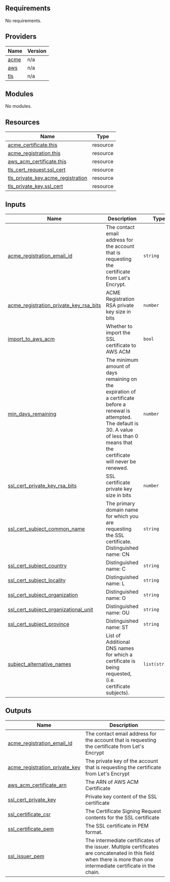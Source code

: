## Requirements

No requirements.

## Providers

| Name | Version |
|------|---------|
| <a name="provider_acme"></a> [acme](#provider\_acme) | n/a |
| <a name="provider_aws"></a> [aws](#provider\_aws) | n/a |
| <a name="provider_tls"></a> [tls](#provider\_tls) | n/a |

## Modules

No modules.

## Resources

| Name | Type |
|------|------|
| [acme_certificate.this](https://registry.terraform.io/providers/vancluever/acme/latest/docs/resources/certificate) | resource |
| [acme_registration.this](https://registry.terraform.io/providers/vancluever/acme/latest/docs/resources/registration) | resource |
| [aws_acm_certificate.this](https://registry.terraform.io/providers/hashicorp/aws/latest/docs/resources/acm_certificate) | resource |
| [tls_cert_request.ssl_cert](https://registry.terraform.io/providers/hashicorp/tls/latest/docs/resources/cert_request) | resource |
| [tls_private_key.acme_registration](https://registry.terraform.io/providers/hashicorp/tls/latest/docs/resources/private_key) | resource |
| [tls_private_key.ssl_cert](https://registry.terraform.io/providers/hashicorp/tls/latest/docs/resources/private_key) | resource |

## Inputs

| Name | Description | Type | Default | Required |
|------|-------------|------|---------|:--------:|
| <a name="input_acme_registration_email_id"></a> [acme\_registration\_email\_id](#input\_acme\_registration\_email\_id) | The contact email address for the account that is requesting the certificate from Let's Encrypt. | `string` | n/a | yes |
| <a name="input_acme_registration_private_key_rsa_bits"></a> [acme\_registration\_private\_key\_rsa\_bits](#input\_acme\_registration\_private\_key\_rsa\_bits) | ACME Registration RSA private key size in bits | `number` | `2048` | no |
| <a name="input_import_to_aws_acm"></a> [import\_to\_aws\_acm](#input\_import\_to\_aws\_acm) | Whether to import the SSL certificate to AWS ACM | `bool` | `true` | no |
| <a name="input_min_days_remaining"></a> [min\_days\_remaining](#input\_min\_days\_remaining) | The minimum amount of days remaining on the expiration of a certificate before a renewal is attempted. The default is 30. A value of less than 0 means that the certificate will never be renewed. | `number` | `30` | no |
| <a name="input_ssl_cert_private_key_rsa_bits"></a> [ssl\_cert\_private\_key\_rsa\_bits](#input\_ssl\_cert\_private\_key\_rsa\_bits) | SSL certificate private key size in bits | `number` | `2048` | no |
| <a name="input_ssl_cert_subject_common_name"></a> [ssl\_cert\_subject\_common\_name](#input\_ssl\_cert\_subject\_common\_name) | The primary domain name for which you are requesting the SSL certificate. Distinguished name: CN | `string` | n/a | yes |
| <a name="input_ssl_cert_subject_country"></a> [ssl\_cert\_subject\_country](#input\_ssl\_cert\_subject\_country) | Distinguished name: C | `string` | `null` | no |
| <a name="input_ssl_cert_subject_locality"></a> [ssl\_cert\_subject\_locality](#input\_ssl\_cert\_subject\_locality) | Distinguished name: L | `string` | `null` | no |
| <a name="input_ssl_cert_subject_organization"></a> [ssl\_cert\_subject\_organization](#input\_ssl\_cert\_subject\_organization) | Distinguished name: O | `string` | `null` | no |
| <a name="input_ssl_cert_subject_organizational_unit"></a> [ssl\_cert\_subject\_organizational\_unit](#input\_ssl\_cert\_subject\_organizational\_unit) | Distinguished name: OU | `string` | `null` | no |
| <a name="input_ssl_cert_subject_province"></a> [ssl\_cert\_subject\_province](#input\_ssl\_cert\_subject\_province) | Distinguished name: ST | `string` | `null` | no |
| <a name="input_subject_alternative_names"></a> [subject\_alternative\_names](#input\_subject\_alternative\_names) | List of Additional DNS names for which a certificate is being requested, (i.e. certificate subjects). | `list(string)` | `[]` | no |

## Outputs

| Name | Description |
|------|-------------|
| <a name="output_acme_registration_email_id"></a> [acme\_registration\_email\_id](#output\_acme\_registration\_email\_id) | The contact email address for the account that is requesting the certificate from Let's Encrypt |
| <a name="output_acme_registration_private_key"></a> [acme\_registration\_private\_key](#output\_acme\_registration\_private\_key) | The private key of the account that is requesting the certificate from Let's Encrypt |
| <a name="output_aws_acm_certificate_arn"></a> [aws\_acm\_certificate\_arn](#output\_aws\_acm\_certificate\_arn) | The ARN of AWS ACM Certificate |
| <a name="output_ssl_cert_private_key"></a> [ssl\_cert\_private\_key](#output\_ssl\_cert\_private\_key) | Private key content of the SSL certificate |
| <a name="output_ssl_certificate_csr"></a> [ssl\_certificate\_csr](#output\_ssl\_certificate\_csr) | The Certificate Signing Request contents for the SSL certificate |
| <a name="output_ssl_certificate_pem"></a> [ssl\_certificate\_pem](#output\_ssl\_certificate\_pem) | The SSL certificate in PEM format. |
| <a name="output_ssl_issuer_pem"></a> [ssl\_issuer\_pem](#output\_ssl\_issuer\_pem) | The intermediate certificates of the issuer. Multiple certificates are concatenated in this field when there is more than one intermediate certificate in the chain. |
